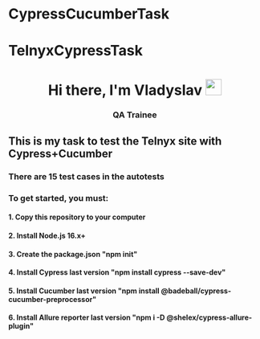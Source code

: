 # CypressCucumberTask
# TelnyxCypressTask
<h1 align="center">Hi there, I'm Vladyslav</a> 
<img src="https://github.com/blackcater/blackcater/raw/main/images/Hi.gif" height="32"/></h1>
<h3 align="center">QA Trainee</h3>

## This is my task to test the Telnyx site with Cypress+Cucumber

### There are 15 test cases in the autotests

### To get started, you must:
####  1. Copy this repository to your computer
####  2. Install Node.js 16.x+  
####  3. Create the package.json "npm init"
####  4. Install Cypress last version "npm install cypress --save-dev"
####  5. Install Cucumber last version "npm install @badeball/cypress-cucumber-preprocessor"
####  6. Install Allure reporter last version "npm i -D @shelex/cypress-allure-plugin"


